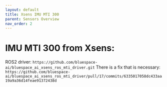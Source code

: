 ```yaml
---
layout: default
title: Xsens IMU MTI 300 
parent: Sensors Overview
nav_order: 2
---
```


# IMU MTI 300 from Xsens:

ROS2 driver: `https://github.com/bluespace-ai/bluespace_ai_xsens_ros_mti_driver.git`
There is a fix that is necessary: `https://github.com/bluespace-ai/bluespace_ai_xsens_ros_mti_driver/pull/17/commits/6335017058dc433aa19a9a36d14feae91372438d`






